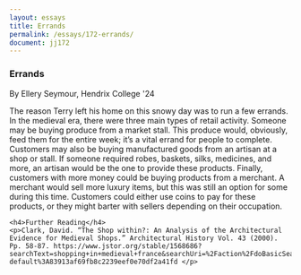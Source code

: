 ```yaml
---
layout: essays
title: Errands
permalink: /essays/172-errands/
document: jj172
---
```


<div id="witchcraft" class="essay">
  <h3 class="essay-title">Errands</h3>
  <div class="essay-author">By Ellery Seymour, Hendrix College '24</div>
  <div class="essay-content">
    <p>The reason Terry left his home on this snowy day was to run a few errands. In the medieval era, there were three main types of retail activity. Someone may be buying produce from a market stall. This produce would, obviously, feed them for the entire week; it’s a vital errand for people to complete. Customers may also be buying manufactured goods from an artisan at a shop or stall. If someone required robes, baskets, silks, medicines, and more, an artisan would be the one to provide these products. Finally, customers with more money could be buying products from a merchant. A merchant would sell more luxury items, but this was still an option for some during this time. Customers could either use coins to pay for these products, or they might barter with sellers depending on their occupation.  </p>
    
    <h4>Further Reading</h4>
    <p>Clark, David. “The Shop within?: An Analysis of the Architectural Evidence for Medieval Shops.” Architectural History Vol. 43 (2000). Pp. 58-87. https://www.jstor.org/stable/1568686?searchText=shopping+in+medieval+france&searchUri=%2Faction%2FdoBasicSearch%3FQuery%3Dshopping%2Bin%2Bmedieval%2Bfrance&ab_segments=0%2Fbasic_search_gsv2%2Fcontrol&refreqid=fastly-default%3A83913af69fb8c2239eef0e70df2a41fd </p>
  </div>
</div>
</div>